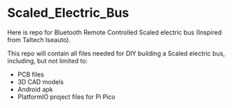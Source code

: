 # Scaled_Electric_Bus
Here is repo for Bluetooth Remote Controlled Scaled electric bus (Inspired from Taltech Iseauto). 

This repo will contain all files needed for DIY building a Scaled electric bus, including, but not limited to:
* PCB files
* 3D CAD models
* Android apk
* PlatformIO project files for Pi Pico



